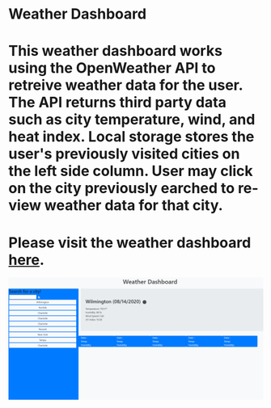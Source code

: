 # Weather Dashboard

# This weather dashboard works using the OpenWeather API to retreive weather data for the user. The API returns third party data such as city temperature, wind, and heat index. Local storage stores the user's previously visited cities on the left side column. User may click on the city previously earched to re-view weather data for that city.

# Please visit the weather dashboard [here](https://ryanbrooks99.github.io/weatherdashboard/).

![alt text](Assets/weather.png)